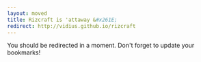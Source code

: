 ```yaml
---
layout: moved
title: Rizcraft is 'attaway &#x261E;
redirect: http://vidius.github.io/rizcraft
---
```

You should be redirected in a moment. Don't forget to update your bookmarks!
